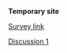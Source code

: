 **Temporary site**

[Survey link](https://goo.gl/forms/pDu2y4jxGpFPvoig1)

[Discussion 1](https://slides.com/zihaochen-1/deck)

